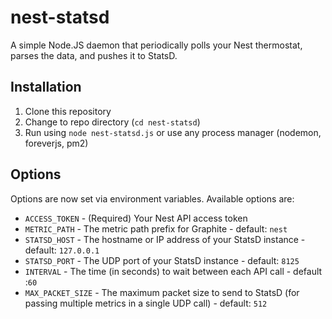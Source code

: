 nest-statsd
===========

A simple Node.JS daemon that periodically polls your Nest thermostat, parses the data, and pushes it to StatsD.


Installation
------------

1. Clone this repository
2. Change to repo directory (`cd nest-statsd`)
3. Run using `node nest-statsd.js` or use any process manager (nodemon, foreverjs, pm2)


Options
-------
Options are now set via environment variables.  Available options are:

 - `ACCESS_TOKEN` - (Required) Your Nest API access token
 - `METRIC_PATH` - The metric path prefix for Graphite - default: `nest`
 - `STATSD_HOST` - The hostname or IP address of your StatsD instance - default: `127.0.0.1`
 - `STATSD_PORT` - The UDP port of your StatsD instance - default: `8125`
 - `INTERVAL` - The time (in seconds) to wait between each API call - default :`60`
 - `MAX_PACKET_SIZE` - The maximum packet size to send to StatsD (for passing multiple metrics in a single UDP call) - default: `512`
